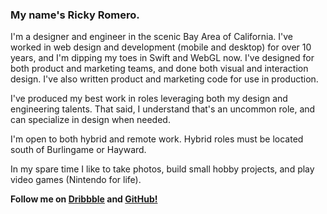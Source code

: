 ### My name's Ricky Romero.

I'm a designer and engineer in the scenic Bay Area of California. I've worked in web design and development (mobile and desktop) for over 10 years, and I'm dipping my toes in Swift and WebGL now. I've designed for both product and marketing teams, and done both visual and interaction design. I've also written product and marketing code for use in production.

I've produced my best work in roles leveraging both my design and engineering talents. That said, I understand that's an uncommon role, and can specialize in design when needed.

I'm open to both hybrid and remote work. Hybrid roles must be located south of Burlingame or Hayward.

In my spare time I like to take photos, build small hobby projects, and play video games (Nintendo for life).

**Follow me on [Dribbble](https://dribbble.com/RickyRomero) and [GitHub!](https://github.com/RickyRomero)**

